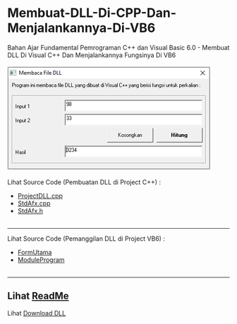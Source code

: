 # Membuat-DLL-Di-CPP-Dan-Menjalankannya-Di-VB6
Bahan Ajar Fundamental Pemrograman C++ dan Visual Basic 6.0 - Membuat DLL Di Visual C++ Dan Menjalankannya Fungsinya Di VB6<br><br>
<img src="https://github.com/RizkyKhapidsyah/Membuat-DLL-Di-CPP-Dan-Menjalankannya-Di-VB6/blob/main/MemanggilDLL-DariCPP__VB6/result/001.PNG"><br><br>
Lihat Source Code (Pembuatan DLL di Project C++) : <br>
- <a href="https://github.com/RizkyKhapidsyah/Membuat-DLL-Di-CPP-Dan-Menjalankannya-Di-VB6/blob/main/ProjectDLL/ProjectDLL.cpp">ProjectDLL.cpp</a><br>
- <a href="https://github.com/RizkyKhapidsyah/Membuat-DLL-Di-CPP-Dan-Menjalankannya-Di-VB6/blob/main/ProjectDLL/StdAfx.cpp">StdAfx.cpp</a><br>
- <a href="https://github.com/RizkyKhapidsyah/Membuat-DLL-Di-CPP-Dan-Menjalankannya-Di-VB6/blob/main/ProjectDLL/StdAfx.h">StdAfx.h</a><br><br>
---
Lihat Source Code (Pemanggilan DLL di Project VB6) : <br>
- <a href="https://github.com/RizkyKhapidsyah/Membuat-DLL-Di-CPP-Dan-Menjalankannya-Di-VB6/blob/main/MemanggilDLL-DariCPP__VB6/FormUtama.frm">FormUtama</a><br>
- <a href="https://github.com/RizkyKhapidsyah/Membuat-DLL-Di-CPP-Dan-Menjalankannya-Di-VB6/blob/main/MemanggilDLL-DariCPP__VB6/ModuleProgram.bas">ModuleProgram</a><br><br>
---
Lihat <a href="https://github.com/RizkyKhapidsyah/Membuat-DLL-Di-CPP-Dan-Menjalankannya-Di-VB6/blob/main/MemanggilDLL-DariCPP__VB6/%23file-dll%20(penting)/BACA%20SAYA.txt">ReadMe</a><br>
---
Lihat <a href="https://github.com/RizkyKhapidsyah/Membuat-DLL-Di-CPP-Dan-Menjalankannya-Di-VB6/blob/main/MemanggilDLL-DariCPP__VB6/%23file-dll%20(penting)/ProjectDLL.dll?raw=true">Download DLL</a>
